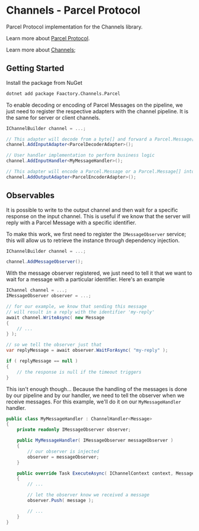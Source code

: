 # Channels - Parcel Protocol

Parcel Protocol implementation for the Channels library.

Learn more about [Parcel Protocol](https://github.com/goncalo-oliveira/parcel-spec).

Learn more about [Channels](https://github.com/goncalo-oliveira/channels);

## Getting Started

Install the package from NuGet

```bash
dotnet add package Faactory.Channels.Parcel
```

To enable decoding or encoding of Parcel Messages on the pipeline, we just need to register the respective adapters with the channel pipeline. It is the same for server or client channels.

```csharp
IChannelBuilder channel = ...;

// This adapter will decode from a byte[] and forward a Parcel.Message[]
channel.AddInputAdapter<ParcelDecoderAdapter>();

// User handler implementation to perform business logic
channel.AddInputHandler<MyMessageHandler>();

// This adapter will encode a Parcel.Message or a Parcel.Message[] into a byte[]
channel.AddOutputAdapter<ParcelEncoderAdapter>();
```

## Observables

It is possible to write to the output channel and then wait for a specific response on the input channel. This is useful if we know that the server will reply with a Parcel Message with a specific identifier.

To make this work, we first need to register the `IMessageObserver` service; this will allow us to retrieve the instance through dependency injection.

```csharp
IChannelBuilder channel = ...;

channel.AddMessageObserver();
```

With the message observer registered, we just need to tell it that we want to wait for a message with a particular identifier. Here's an example

```csharp
IChannel channel = ...;
IMessageObserver observer = ...;

// for our example, we know that sending this message
// will result in a reply with the identifier 'my-reply'
await channel.WriteAsync( new Message
{
    // ...
} );

// so we tell the observer just that
var replyMessage = await observer.WaitForAsync( "my-reply" );

if ( replyMessage == null )
{
    // the response is null if the timeout triggers
}
```

This isn't enough though... Because the handling of the messages is done by our pipeline and by our handler, we need to tell the observer when we receive messages. For this example, we'll do it on our `MyMessageHandler` handler.

```csharp
public class MyMessageHandler : ChannelHandler<Message>
{
    private readonly IMessageObserver observer;

    public MyMessageHandler( IMessageObserver messageObserver )
    {
        // our observer is injected
        observer = messageObserver;
    }

    public override Task ExecuteAsync( IChannelContext context, Message message )
    {
        // ...

        // let the observer know we received a message
        observer.Push( message );

        // ...
    }
}
```
